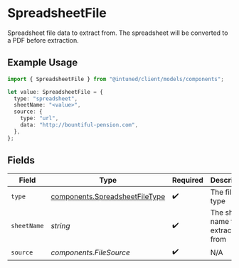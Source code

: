 # SpreadsheetFile

Spreadsheet file data to extract from. The spreadsheet will be converted to a PDF before extraction.

## Example Usage

```typescript
import { SpreadsheetFile } from "@intuned/client/models/components";

let value: SpreadsheetFile = {
  type: "spreadsheet",
  sheetName: "<value>",
  source: {
    type: "url",
    data: "http://bountiful-pension.com",
  },
};
```

## Fields

| Field                                                                            | Type                                                                             | Required                                                                         | Description                                                                      |
| -------------------------------------------------------------------------------- | -------------------------------------------------------------------------------- | -------------------------------------------------------------------------------- | -------------------------------------------------------------------------------- |
| `type`                                                                           | [components.SpreadsheetFileType](../../models/components/spreadsheetfiletype.md) | :heavy_check_mark:                                                               | The file type                                                                    |
| `sheetName`                                                                      | *string*                                                                         | :heavy_check_mark:                                                               | The sheet name to extract from                                                   |
| `source`                                                                         | *components.FileSource*                                                          | :heavy_check_mark:                                                               | N/A                                                                              |